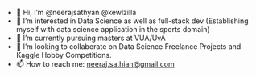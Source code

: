 - 👋 Hi, I’m @neerajsathyan @kewlzilla
- 👀 I’m interested in Data Science as well as full-stack dev (Establishing myself with data science application in the sports domain)
- 🌱 I’m currently pursuing masters at VUA/UvA
- 💞️ I’m looking to collaborate on Data Science Freelance Projects and Kaggle Hobby Competitions.
- 📫 How to reach me: neeraj.sathian@gmail.com

<!---
neerajsathyan/neerajsathyan is a ✨ special ✨ repository because its `README.md` (this file) appears on your GitHub profile.
You can click the Preview link to take a look at your changes.
--->
